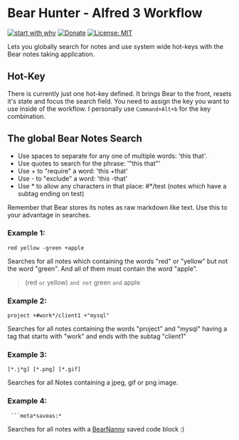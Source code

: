 # Bear Hunter - Alfred 3 Workflow
[![start with why](https://img.shields.io/badge/Download_Bear_Hunter-click_here-brightgreen.svg?style=flat)](https://github.com/oderwat/BearHunter/raw/master/Bear%20Hunter.alfredworkflow) [![Donate](https://img.shields.io/badge/Donate-PayPal-blue.svg)](https://www.paypal.me/oderwat/1) [![License: MIT](https://img.shields.io/badge/License-MIT-yellow.svg)](https://opensource.org/licenses/MIT)


Lets you globally search for notes and use system wide hot-keys with the Bear notes taking application.

## Hot-Key

There is currently just one hot-key defined. It brings Bear to the front, resets it's state and focus the search field. You need to assign the key you want to use inside of the workflow. I personally use `Command+Alt+b` for the key combination.

## The global Bear Notes Search

* Use spaces to separate for any one of multiple words: 'this that'.
* Use quotes to search for the phrase: '"this that"'
* Use + to "require" a word: 'this +that'
* Use - to "exclude" a word: 'this -that'
* Use * to allow any characters in that place: #*/test (notes which have a subtag ending on test)

Remember that Bear stores its notes as raw markdown like text. Use this to your advantage in searches.

### Example 1:

`red yellow -green +apple`

Searches for all notes which containing the words "red" or "yellow" but not the word "green". And all of them must contain the word "apple".

> (red `or` yellow) `and not` green `and` apple

### Example 2:

`project +#work*/client1 +"mysql"`

Searches for all notes containing the words "project" and "mysql" having a tag that starts with "work" and ends with the subtag "client1"

### Example 3:

`[*.j*g] [*.png] [*.gif]`

Searches for all Notes containing a jpeg, gif or png image.

### Example 4:

` ```meta*saveas:*`

Searches for all notes with a [BearNanny](https://github.com/oderwat/BearNanny) saved code block :)
